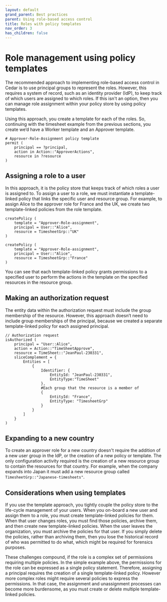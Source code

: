 ```yaml
---
layout: default
grand_parent: Best practices
parent: Using role-based access control
title: Roles with policy templates
nav_order: 3
has_children: false
---
```


# Role management using policy templates 

The recommended approach to implementing role-based access control in Cedar is to use principal groups to represent the roles. However, this requires a system of record, such as an identity provider (IdP), to keep track of which users are assigned to which roles. If this isn't an option, then you can manage role assignment within your policy store by using policy templates.

Using this approach, you create a template for each of the roles. So, continuing with the timesheet example from the previous sections, you create we’d have a Worker template and an Approver template. 

```
# Approver-Role-Assignment policy template 
permit ( 
    principal == ?principal, 
    action in Action::"ApproverActions", 
    resource in ?resource 
)
```

## Assigning a role to a user

In this approach, it is the policy store that keeps track of which roles a user is assigned to. To assign a user to a role, we must instantiate a template-linked policy that links the specific user and resource group. For example, to assign Alice to the approver role for France and the UK, we create two template-linked policies from the role template.

```
createPolicy ( 
    template = "Approver-Role-assignment", 
    principal = User::"Alice", 
    resource = TimesheetGrp::"UK" 
)
```

```
createPolicy (
    template = "Approver-Role-assignment", 
    principal = User::"Alice", 
    resource = TimesheetGrp::"France" 
)
```

You can see that each template-linked policy grants permissions to a specified user to perform the actions in the template on the specified resources in the resource group.

## Making an authorization request

The entity data within the authorization request must include the group membership of the resource. However, this approach doesn’t need to include group memberships of the principal, because we created a separate template-linked policy for each assigned principal.

```
// Authorization request 
isAuthorized ( 
    principal = "User::Alice", 
    action = Action::"TimeSheetApprove", 
    resource = TimeSheet::"JeanPaul-230331", 
    sliceComplement = { 
        Entities = [
            { 
                Identifier: {
                    EntityId: "JeanPaul-230331",
                    EntityType:"TimeSheet" 
                },
                #Each group that the resource is a member of 
                { 
                    EntityId: "France", 
                    EntityType: "TimesheetGrp" 
                }
            }
        ]
    } 
) 

```

## Expanding to a new country

To create an approver role for a new country doesn't require the addition of a new user group in the IdP, or the creation of a new policy or template. The only configuration activity required is the creation of a new resource group to contain the resources for that country. For example, when the company expands into Japan it must add a new resource group called `TimesheetGrp::"Japanese-timesheets"`.

## Considerations when using templates

If you use the template approach, you tightly couple the policy store to the life-cycle management of your users. When you on-board a new user and assign them to a role, you must create template-linked policies for them. When that user changes roles, you must find those policies, archive them, and then create new template-linked policies. When the user leaves the organization, you must archive the policies for that user. If you simply delete the policies, rather than archiving them, then you lose the historical record of who was permitted to do what, which might be required for forensics purposes. 

These challenges compound, if the role is a complex set of permissions requiring multiple policies. In the simple example above, the permissions for the role can be expressed as a single policy statement. Therefore, assigning a principal requires the creation of a single template-linked policy. However more complex roles might require several policies to express the permissions. In that case, the assignment and unassignment processes can become more burdensome, as you must create or delete multiple template-linked policies.